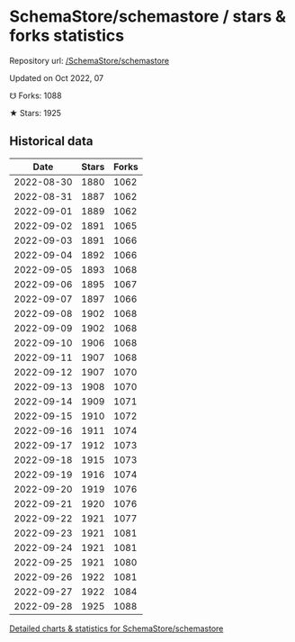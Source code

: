 # SchemaStore/schemastore / stars & forks statistics

Repository url: [/SchemaStore/schemastore](https://github.com/SchemaStore/schemastore)

Updated on Oct 2022, 07

☋ Forks: 1088

★ Stars: 1925

## Historical data
| Date | Stars | Forks |
|------|-------|-------|
| 2022-08-30 | 1880 | 1062 | 
| 2022-08-31 | 1887 | 1062 | 
| 2022-09-01 | 1889 | 1062 | 
| 2022-09-02 | 1891 | 1065 | 
| 2022-09-03 | 1891 | 1066 | 
| 2022-09-04 | 1892 | 1066 | 
| 2022-09-05 | 1893 | 1068 | 
| 2022-09-06 | 1895 | 1067 | 
| 2022-09-07 | 1897 | 1066 | 
| 2022-09-08 | 1902 | 1068 | 
| 2022-09-09 | 1902 | 1068 | 
| 2022-09-10 | 1906 | 1068 | 
| 2022-09-11 | 1907 | 1068 | 
| 2022-09-12 | 1907 | 1070 | 
| 2022-09-13 | 1908 | 1070 | 
| 2022-09-14 | 1909 | 1071 | 
| 2022-09-15 | 1910 | 1072 | 
| 2022-09-16 | 1911 | 1074 | 
| 2022-09-17 | 1912 | 1073 | 
| 2022-09-18 | 1915 | 1073 | 
| 2022-09-19 | 1916 | 1074 | 
| 2022-09-20 | 1919 | 1076 | 
| 2022-09-21 | 1920 | 1076 | 
| 2022-09-22 | 1921 | 1077 | 
| 2022-09-23 | 1921 | 1081 | 
| 2022-09-24 | 1921 | 1081 | 
| 2022-09-25 | 1921 | 1080 | 
| 2022-09-26 | 1922 | 1081 | 
| 2022-09-27 | 1922 | 1084 | 
| 2022-09-28 | 1925 | 1088 | 


[Detailed charts & statistics for SchemaStore/schemastore](https://reviewgithub.com/rep/SchemaStore/schemastore)
